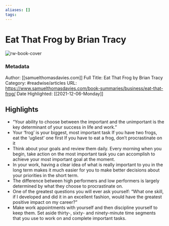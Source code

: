 ```yaml
---
aliases: []
tags:
---
```

# Eat That Frog by Brian Tracy

![rw-book-cover](https://readwise-assets.s3.amazonaws.com/static/images/article4.6bc1851654a0.png)
### Metadata
Author: [[samuelthomasdavies.com]]
Full Title: Eat That Frog by Brian Tracy
Category: #readwise/articles
URL: https://www.samuelthomasdavies.com/book-summaries/business/eat-that-frog/
Date Highlighted: [[2021-12-06-Monday]]

## Highlights
- “Your ability to choose between the important and the unimportant is the key determinant of your success in life and work.”
- Your ‘frog’ is your biggest, most important task If you have two frogs, eat the ‘ugliest’ one first If you have to eat a frog, don’t procrastinate on it
- Think about your goals and review them daily. Every morning when you begin, take action on the most important task you can accomplish to achieve your most important goal at the moment.
- In your work, having a clear idea of what is really important to you in the long term makes it much easier for you to make better decisions about your priorities in the short term.
- The difference between high performers and low performers is largely determined by what they choose to procrastinate on.
- One of the greatest questions you will ever ask yourself: “What one skill, if I developed and did it in an excellent fashion, would have the greatest positive impact on my career?”
- Make work appointments with yourself and then discipline yourself to keep them. Set aside thirty-, sixty- and ninety-minute time segments that you use to work on and complete important tasks.
